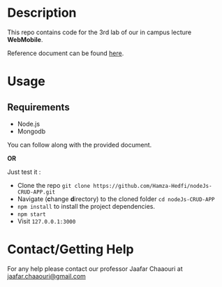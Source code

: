 # Description
This repo contains code for the 3rd lab of our in campus lecture **WebMobile**.

Reference document can be found [here](https://docs.google.com/viewer?a=v&pid=forums&srcid=MTM5ODEwMTIzODk1MDkzMTkyNDMBMDEyMjE3MjI2MzM3MTAzOTc3NTkBMnd5TlB3WHRHZ0FKATAuMQEBdjI&authuser=0).



# Usage
## Requirements 
- Node.js
- Mongodb

You can follow along with the provided document.

**OR**

Just test it : 
- Clone the repo `git clone https://github.com/Hamza-Hedfi/nodeJs-CRUD-APP.git`
- Navigate (**c**hange **d**irectory) to the cloned folder `cd nodeJs-CRUD-APP`
- `npm install` to install the project dependencies.
- `npm start`
- Visit `127.0.0.1:3000`

# Contact/Getting Help
For any help please contact our professor Jaafar Chaaouri at <jaafar.chaaouri@gmail.com>